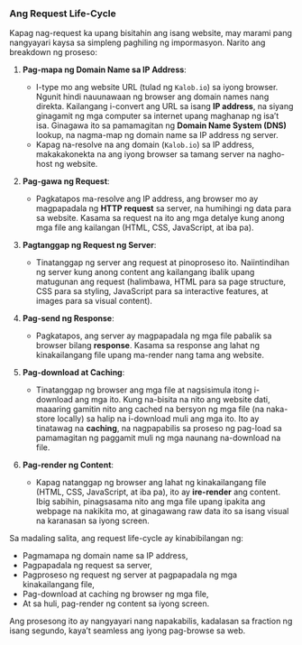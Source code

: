 ### Ang Request Life-Cycle

Kapag nag-request ka upang bisitahin ang isang website, may marami pang nangyayari kaysa sa simpleng paghiling ng impormasyon. Narito ang breakdown ng proseso:

1. **Pag-mapa ng Domain Name sa IP Address**:
   - I-type mo ang website URL (tulad ng `Kalob.io`) sa iyong browser. Ngunit hindi nauunawaan ng browser ang domain names nang direkta. Kailangang i-convert ang URL sa isang **IP address**, na siyang ginagamit ng mga computer sa internet upang maghanap ng isa’t isa. Ginagawa ito sa pamamagitan ng **Domain Name System (DNS)** lookup, na nagma-map ng domain name sa IP address ng server.
   - Kapag na-resolve na ang domain (`Kalob.io`) sa IP address, makakakonekta na ang iyong browser sa tamang server na nagho-host ng website.

2. **Pag-gawa ng Request**:
   - Pagkatapos ma-resolve ang IP address, ang browser mo ay magpapadala ng **HTTP request** sa server, na humihingi ng data para sa website. Kasama sa request na ito ang mga detalye kung anong mga file ang kailangan (HTML, CSS, JavaScript, at iba pa).

3. **Pagtanggap ng Request ng Server**:
   - Tinatanggap ng server ang request at pinoproseso ito. Naiintindihan ng server kung anong content ang kailangang ibalik upang matugunan ang request (halimbawa, HTML para sa page structure, CSS para sa styling, JavaScript para sa interactive features, at images para sa visual content).

4. **Pag-send ng Response**:
   - Pagkatapos, ang server ay magpapadala ng mga file pabalik sa browser bilang **response**. Kasama sa response ang lahat ng kinakailangang file upang ma-render nang tama ang website.

5. **Pag-download at Caching**:
   - Tinatanggap ng browser ang mga file at nagsisimula itong i-download ang mga ito. Kung na-bisita na nito ang website dati, maaaring gamitin nito ang cached na bersyon ng mga file (na naka-store locally) sa halip na i-download muli ang mga ito. Ito ay tinatawag na **caching**, na nagpapabilis sa proseso ng pag-load sa pamamagitan ng paggamit muli ng mga naunang na-download na file.

6. **Pag-render ng Content**:
   - Kapag natanggap ng browser ang lahat ng kinakailangang file (HTML, CSS, JavaScript, at iba pa), ito ay **ire-render** ang content. Ibig sabihin, pinagsasama nito ang mga file upang ipakita ang webpage na nakikita mo, at ginagawang raw data ito sa isang visual na karanasan sa iyong screen.

Sa madaling salita, ang request life-cycle ay kinabibilangan ng:
- Pagmamapa ng domain name sa IP address,
- Pagpapadala ng request sa server,
- Pagproseso ng request ng server at pagpapadala ng mga kinakailangang file,
- Pag-download at caching ng browser ng mga file,
- At sa huli, pag-render ng content sa iyong screen.

Ang prosesong ito ay nangyayari nang napakabilis, kadalasan sa fraction ng isang segundo, kaya’t seamless ang iyong pag-browse sa web.